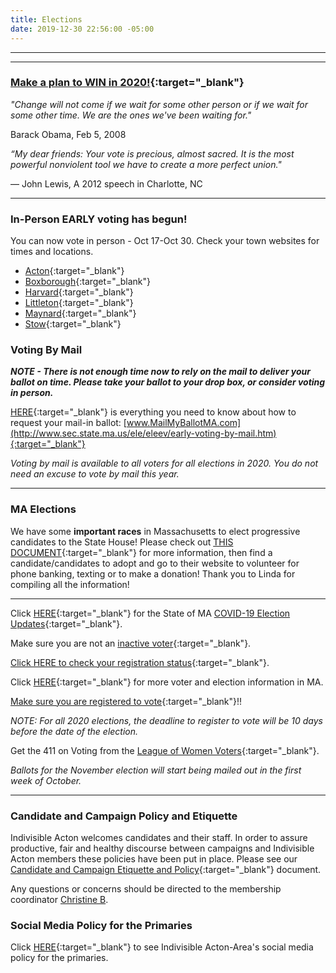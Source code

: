```yaml
---
title: Elections
date: 2019-12-30 22:56:00 -05:00
---
```


---

<p id="demo">
</p>

<script>
// Set the date we're counting down to
var countDownDate = new Date("Nov 3 2020 00:00");

// Update the count down every 1 second
var x = setInterval(function() {

  // Get today's date
  var now = new Date();
    
  // Find the distance between now and the count down date
  var t = countDownDate - now;
    
  // Time calculations for days
  var days = Math.floor(t / (1000 * 60 * 60 * 24));
  var hours = Math.floor((t%(1000 * 60 * 60 * 24))/(1000 * 60 * 60)); 
  var minutes = Math.floor((t % (1000 * 60 * 60)) / (1000 * 60)); 
  var seconds = Math.floor((t % (1000 * 60)) / 1000);  

  // Output the result in an element with id="demo"
  var test1 = document.getElementById("demo");
  test1.style.font = "italic bold 30px arial,serif"; 
  //test1.style.textAlign = "center";
//test1.innerHTML = days + " days left until Nov 3, 2020!";
  test1.innerHTML = days + "d " + hours + "h " + minutes + "m " + seconds + "s left until Nov 3, 2020!";
  
  
  // If the count down is over, write some text 
  if (t < 0) {
    clearInterval(x);
    document.getElementById("demo").innerHTML = "Let's Get Out and VOTE!!!";
  }
},500);
</script>

---

### [Make a plan to WIN in 2020!](http://www.indivisibleacton-elections.org){:target="_blank"} 

*"Change will not come if we wait for some other person or if we wait for some other time. We are the ones we've been waiting for."*  

Barack Obama, Feb 5, 2008   


*“My dear friends: Your vote is precious, almost sacred. It is the most powerful nonviolent tool we have to create a more perfect union."*  

— John Lewis, A 2012 speech in Charlotte, NC  

---
### In-Person EARLY voting has begun!

You can now vote in person - Oct 17-Oct 30.  Check your town websites for times and locations.

* [Acton](https://www.acton-ma.gov/598/Elections-Voting){:target="_blank"} 
* [Boxborough](https://www.boxborough-ma.gov/CivicAlerts.aspx?AID=21){:target="_blank"} 
* [Harvard](https://www.harvard.ma.us/town-clerk/pages/november-3-2020-presidential-election-voter-options-guide){:target="_blank"}    
* [Littleton](https://www.littletonma.org/town-clerk/news/person-early-voting-absenteemail-voting-general-election){:target="_blank"}  
* [Maynard](https://www.townofmaynard-ma.gov/gov/elections/voter-guide/){:target="_blank"}  
* [Stow](https://www.stow-ma.gov/home/news/person-early-voting-oct-17-oct-30-0){:target="_blank"}  

### Voting By Mail

***NOTE - There is not enough time now to rely on the mail to deliver your ballot on time.  Please take your ballot to your drop box, or consider voting in person.***  

[HERE](http://www.sec.state.ma.us/ele/eleev/early-voting-by-mail.htm){:target="_blank"} is everything you need to know about how to request your mail-in ballot:  [www.MailMyBallotMA.com](http://www.sec.state.ma.us/ele/eleev/early-voting-by-mail.htm){:target="_blank"}  

*Voting by mail is available to all voters for all elections in 2020. You do not need an excuse to vote by mail this year.*

---

### MA Elections 

We have some **important races** in Massachusetts to elect progressive candidates to the State House! Please check out [THIS DOCUMENT](https://docs.google.com/document/d/11EvHaU_DA7WfWa6xztSDVgNOXBktaa4z9aaU4rsV2jQ/edit){:target="_blank"} for more information, then find a candidate/candidates to adopt and go to their website to volunteer for phone banking, texting or to make a donation!  Thank you to Linda for compiling all the information!  



---

Click [HERE](https://www.sec.state.ma.us/ele/covid-19/covid-19.htm){:target="_blank"} for the State of MA [COVID-19 Election Updates](https://www.sec.state.ma.us/ele/covid-19/covid-19.htm){:target="_blank"}.  

Make sure you are not an [inactive voter](https://www.sec.state.ma.us/ele/eleinactivevoters/inactivevotersidx.htm){:target="_blank"}.  

[Click HERE to check your registration status](https://www.sec.state.ma.us/voterregistrationsearch/myvoterregstatus.aspx){:target="_blank"}.  

Click [HERE](https://www.sec.state.ma.us/ele/eleidx.htm){:target="_blank"} for more voter and election information in MA.

[Make sure you are registered to vote](https://www.sec.state.ma.us/voterregistrationsearch/myvoterregstatus.aspx){:target="_blank"}!!  

*NOTE: For all 2020 elections, the deadline to register to vote will be 10 days before the date of the election.* 

Get the 411 on Voting from the [League of Women Voters](https://www.vote411.org/massachusetts){:target="_blank"}.  

*Ballots for the November election will start being mailed out in the first week of October.*

---

### Candidate and Campaign Policy and Etiquette

Indivisible Acton welcomes candidates and their staff. In order to assure productive, fair and healthy discourse between campaigns and Indivisible Acton members these policies have been put in place. Please see our [Candidate and Campaign Etiquette and Policy](https://docs.google.com/document/d/1-G3_GKFkz3fC0VDkfGh4DbC820mzi23yyMG1-EqapfE/){:target="_blank"}  document.

Any questions or concerns should be directed to the membership coordinator [Christine B](mailto:christine@indivisibleacton.org).  

### Social Media Policy for the Primaries

Click [HERE](https://docs.google.com/document/d/1k-N7qZ5fBR2wRGOcRI8ZJxQGbO5CfsXbZlZSKHm4N18){:target="_blank"} to see Indivisible Acton-Area's social media policy for the primaries.  


